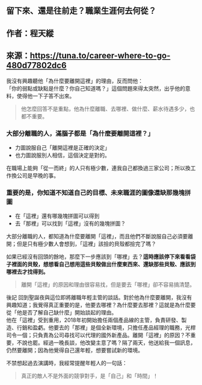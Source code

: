 ## 留下來、還是往前走？職業生涯何去何從？
## 作者：程天縱
## 來源：https://tuna.to/career-where-to-go-480d77802dc6

我沒有興趣聽他「為什麼要離開這裡」的理由，反而問他：  
「你的弱點或缺點是什麼？你自己知道嗎？」這個問題來得太突然，出乎他的意料，使得他一下子答不出來。  

> 他怎麼回答不是重點，他為什麼離職、去哪裡、做什麼、薪水待遇多少，也都不重要。

### 大部分離職的人，滿腦子都是「為什麼要離開這裡？」
 - 力圖說服自己「離開這裡是正確的決定」
 - 也力圖說服別人相信，這個決定是對的。

在職場上能夠「從一而終」的人只有極少數，連我自己都換過三家公司；所以換工作換公司是早晚的事。  

### 重要的是，你知道不知道自己的目標、未來職涯的圖像還缺那幾塊拼圖
 - 在「這裡」還有哪幾塊拼圖可以得到
 - 去「那裡」可以找到「這裡」沒有的幾塊拼圖？

大部分離職的人，都知道為什麼要離開「這裡」，而且他們不斷說服自己必須要離開；但是只有極少數人會想到，「這裡」該撿的貝殼都撿完了嗎？  

如果已經沒有回頭的餘地，那麼下一步應該到「哪裡」去？**這時應該停下來看看袋子裡面的貝殼，想想看自己想用這些貝殼做出什麼東西來、還缺那些貝殼、應該到哪裡去才找得到。**  

> 離開「這裡」的原因和理由很容易找，但是要去「哪裡」卻不容易搞清楚。

後記
回到聖誕夜與這位即將離職年輕主管的談話。對於他為什麼要離開，我沒有興趣知道；我覺得真正重要的是，他要去哪裡？為什麼要去那裡？這就是為什麼要從「他是否了解自己缺什麼」開始談起的理由。  
他在「這裡」受到重用，2018年初開始擔任兩個產品線的主管，負責研發、製造、行銷和盈虧。他要去的「那裡」是個全新環境，只擔任產品經理的職務，光桿司令一個；只負責為公司尋找可以代理的國外新產品。離開「這裡」的原因？不重要，不說也罷。經過一晚長談，他改變主意了嗎？隔了兩天，他送給我一個訊息，仍然要離開；因為他覺得自己還年輕，想要嘗試新的環境。

不禁想起過去演講時，我經常提醒年輕人的一句話：

> 真正的敵人不是外面的競爭對手，是「自己」和「時間」！
 